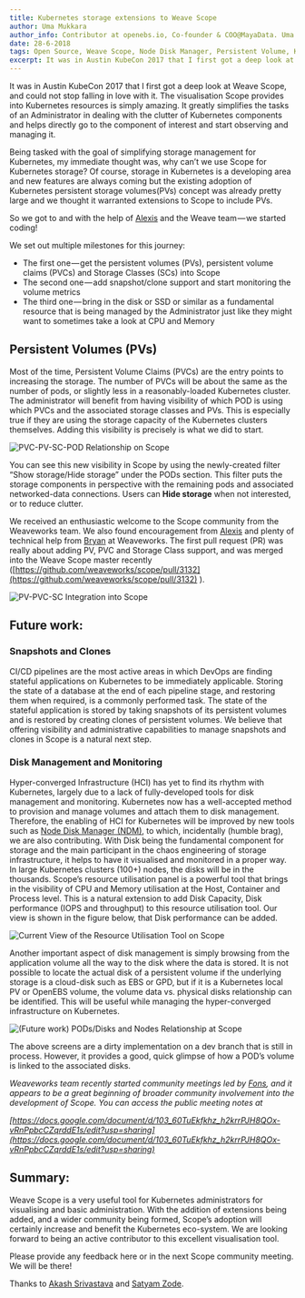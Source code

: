 ```yaml
---
title: Kubernetes storage extensions to Weave Scope
author: Uma Mukkara
author_info: Contributor at openebs.io, Co-founder & COO@MayaData. Uma led product development in the early days of MayaData (CloudByte).
date: 28-6-2018
tags: Open Source, Weave Scope, Node Disk Manager, Persistent Volume, Kubernetes
excerpt: It was in Austin KubeCon 2017 that I first got a deep look at Weave Scope, and could not stop falling in love with it. The visualisation Scope provides into Kubernetes resources is simply amazing.
---
```


It was in Austin KubeCon 2017 that I first got a deep look at Weave Scope, and could not stop falling in love with it. The visualisation Scope provides into Kubernetes resources is simply amazing. It greatly simplifies the tasks of an Administrator in dealing with the clutter of Kubernetes components and helps directly go to the component of interest and start observing and managing it.

Being tasked with the goal of simplifying storage management for Kubernetes, my immediate thought was, why can’t we use Scope for Kubernetes storage? Of course, storage in Kubernetes is a developing area and new features are always coming but the existing adoption of Kubernetes persistent storage volumes(PVs) concept was already pretty large and we thought it warranted extensions to Scope to include PVs.

So we got to and with the help of [Alexis](https://twitter.com/monadic) and the Weave team — we started coding!

We set out multiple milestones for this journey:

- The first one — get the persistent volumes (PVs), persistent volume claims (PVCs) and Storage Classes (SCs) into Scope
- The second one — add snapshot/clone support and start monitoring the volume metrics
- The third one — bring in the disk or SSD or similar as a fundamental resource that is being managed by the Administrator just like they might want to sometimes take a look at CPU and Memory

## Persistent Volumes (PVs)

Most of the time, Persistent Volume Claims (PVCs) are the entry points to increasing the storage. The number of PVCs will be about the same as the number of pods, or slightly less in a reasonably-loaded Kubernetes cluster. The administrator will benefit from having visibility of which POD is using which PVCs and the associated storage classes and PVs. This is especially true if they are using the storage capacity of the Kubernetes clusters themselves. Adding this visibility is precisely is what we did to start.

![PVC-PV-SC-POD Relationship on Scope](/images/blog/pvc-pv-sc-pod.png)

You can see this new visibility in Scope by using the newly-created filter “Show storage/Hide storage” under the PODs section. This filter puts the storage components in perspective with the remaining pods and associated networked-data connections. Users can **Hide storage** when not interested, or to reduce clutter.

We received an enthusiastic welcome to the Scope community from the Weaveworks team. We also found encouragement from [Alexis](https://twitter.com/monadic) and plenty of technical help from [Bryan](https://twitter.com/bboreham) at Weaveworks. The first pull request (PR) was really about adding PV, PVC and Storage Class support, and was merged into the Weave Scope master recently ([https://github.com/weaveworks/scope/pull/3132](https://github.com/weaveworks/scope/pull/3132) ).

![PV-PVC-SC Integration into Scope](https://blog.mayadata.io/hubfs/0_iYXgl-m8oxyXVs1s.gif)

## Future work:

### Snapshots and Clones

CI/CD pipelines are the most active areas in which DevOps are finding stateful applications on Kubernetes to be immediately applicable. Storing the state of a database at the end of each pipeline stage, and restoring them when required, is a commonly performed task. The state of the stateful application is stored by taking snapshots of its persistent volumes and is restored by creating clones of persistent volumes. We believe that offering visibility and administrative capabilities to manage snapshots and clones in Scope is a natural next step.

### Disk Management and Monitoring

Hyper-converged Infrastructure (HCI) has yet to find its rhythm with Kubernetes, largely due to a lack of fully-developed tools for disk management and monitoring. Kubernetes now has a well-accepted method to provision and manage volumes and attach them to disk management. Therefore, the enabling of HCI for Kubernetes will be improved by new tools such as [Node Disk Manager (NDM)](https://github.com/openebs/node-disk-manager), to which, incidentally (humble brag), we are also contributing. With Disk being the fundamental component for storage and the main participant in the chaos engineering of storage infrastructure, it helps to have it visualised and monitored in a proper way. In large Kubernetes clusters (100+) nodes, the disks will be in the thousands. Scope’s resource utilisation panel is a powerful tool that brings in the visibility of CPU and Memory utilisation at the Host, Container and Process level. This is a natural extension to add Disk Capacity, Disk performance (IOPS and throughput) to this resource utilisation tool. Our view is shown in the figure below, that Disk performance can be added.

![Current View of the Resource Utilisation Tool on Scope](https://blog.mayadata.io/hubfs/0_9SozVWeQ2F69fDQO.gif)

Another important aspect of disk management is simply browsing from the application volume all the way to the disk where the data is stored. It is not possible to locate the actual disk of a persistent volume if the underlying storage is a cloud-disk such as EBS or GPD, but if it is a Kubernetes local PV or OpenEBS volume, the volume data vs. physical disks relationship can be identified. This will be useful while managing the hyper-converged infrastructure on Kubernetes.

![(Future work) PODs/Disks and Nodes Relationship at Scope](https://blog.mayadata.io/hubfs/0_WJA8ii6NlaBoS94H.gif)

The above screens are a dirty implementation on a dev branch that is still in process. However, it provides a good, quick glimpse of how a POD’s volume is linked to the associated disks.

_Weaveworks team recently started community meetings led by [Fons](https://twitter.com/2opremio), and it appears to be a great beginning of broader community involvement into the development of Scope. You can access the public meeting notes at_

_[https://docs.google.com/document/d/103_60TuEkfkhz_h2krrPJH8QOx-vRnPpbcCZqrddE1s/edit?usp=sharing](https://docs.google.com/document/d/103_60TuEkfkhz_h2krrPJH8QOx-vRnPpbcCZqrddE1s/edit?usp=sharing)_

## Summary:

Weave Scope is a very useful tool for Kubernetes administrators for visualising and basic administration. With the addition of extensions being added, and a wider community being formed, Scope’s adoption will certainly increase and benefit the Kubernetes eco-system. We are looking forward to being an active contributor to this excellent visualisation tool.

Please provide any feedback here or in the next Scope community meeting. We will be there!

Thanks to [Akash Srivastava](https://medium.com/@srivastavaakash?source=post_page) and [Satyam Zode](https://medium.com/@satyamz?source=post_page).
